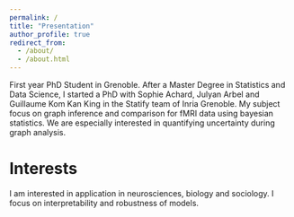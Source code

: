 ```yaml
---
permalink: /
title: "Presentation"
author_profile: true
redirect_from: 
  - /about/
  - /about.html
---
```


First year PhD Student in Grenoble. After a Master Degree in Statistics and Data Science, I started a PhD with Sophie Achard, Julyan Arbel and Guillaume Kom Kan King in the Statify team of Inria Grenoble.
My subject focus on graph inference and comparison for fMRI data using bayesian statistics. We are especially interested in quantifying uncertainty during graph analysis. 

# Interests
I am interested in application in neurosciences, biology and sociology. I focus on interpretability and robustness of models.
